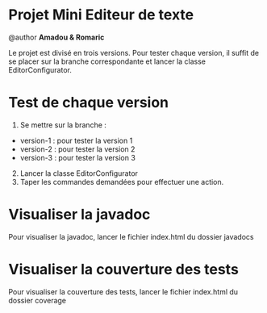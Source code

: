 # Projet Mini Editeur de texte
@author **Amadou & Romaric**

Le projet est divisé en trois versions. Pour tester chaque version, il suffit de se placer sur
la branche correspondante et lancer la classe EditorConfigurator.

# Test de chaque version

1.  Se mettre sur la branche :
- version-1 : pour tester la version 1
- version-2 : pour tester la version 2
- version-3 : pour tester la version 3
2. Lancer la classe EditorConfigurator
3. Taper les commandes demandées pour effectuer une action.

# Visualiser la javadoc
Pour visualiser la javadoc, lancer le fichier index.html du dossier javadocs

# Visualiser la couverture des tests
Pour visualiser la couverture des tests, lancer le fichier index.html du dossier coverage

